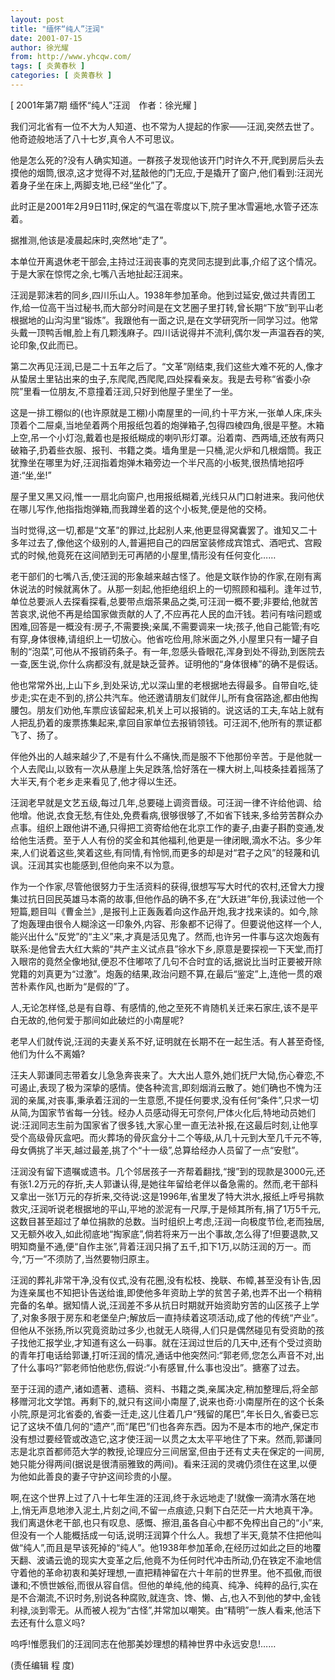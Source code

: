 ```yaml
---
layout: post
title: "缅怀“纯人”汪润"
date: 2001-07-15
author: 徐光耀
from: http://www.yhcqw.com/
tags: [ 炎黄春秋 ]
categories: [ 炎黄春秋 ]
---
```



[ 2001年第7期 缅怀“纯人”汪润　作者：徐光耀 ]

我们河北省有一位不大为人知道、也不常为人提起的作家——汪润,突然去世了。他奇迹般地活了八十七岁,真令人不可思议。


他是怎么死的?没有人确实知道。一群孩子发现他该开门时许久不开,爬到房后头去摸他的烟筒,很凉,这才觉得不对,猛敲他的门无应,于是撬开了窗户,他们看到:汪润光着身子坐在床上,两脚支地,已经“坐化”了。

此时正是2001年2月9日11时,保定的气温在零度以下,院子里冰雪遍地,水管子还冻着。

据推测,他该是凌晨起床时,突然地“走了”。

本单位开离退休老干部会,主持过汪润丧事的克灵同志提到此事,介绍了这个情况。于是大家在惊愕之余,七嘴八舌地扯起汪润来。


汪润是郭沫若的同乡,四川乐山人。1938年参加革命。他到过延安,做过共青团工作,给一位高干当过秘书,而大部分时间是在文艺圈子里打转,曾长期“下放”到平山老根据地的山沟沟里“锻炼”。我跟他有一面之识,是在文学研究所一同学习过。他常头戴一顶鸭舌帽,脸上有几颗浅麻子。四川话说得并不流利,偶尔发一声温吞吞的笑,论印象,仅此而已。


第二次再见汪润,已是二十五年之后了。“文革”刚结束,我们这些大难不死的人,像才从蛰居土里钻出来的虫子,东爬爬,西爬爬,四处探看亲友。我是去号称“省委小杂院”里看一位朋友,不意撞着汪润,只好到他屋子里坐了一坐。


这是一排工棚似的(也许原就是工棚)小南屋里的一间,约十平方米,一张单人床,床头顶着个二屉桌,当地垒着两个用报纸包着的炮弹箱子,包得四棱四角,很是平整。木箱上空,吊一个小灯泡,戴着也是报纸糊成的喇叭形灯罩。沿着南、西两墙,还放有两只破箱子,扔着些衣服、报刊、书籍之类。墙角里是一只桶,泥火炉和几根烟筒。我正犹豫坐在哪里为好,汪润指着炮弹木箱旁边一个半尺高的小板凳,很热情地招呼道:“坐,坐!”

屋子里又黑又闷,惟一一扇北向窗户,也用报纸糊着,光线只从门口射进来。我问他伏在哪儿写作,他指指炮弹箱,而我蹲坐着的这个小板凳,便是他的交椅。


当时觉得,这一切,都是“文革”的罪过,比起别人来,他更显得窝囊罢了。谁知又二十多年过去了,像他这个级别的人,普遍把自己的四居室装修成宾馆式、酒吧式、宫殿式的时候,他竟死在这间陋到无可再陋的小屋里,情形没有任何变化……


老干部们的七嘴八舌,使汪润的形象越来越古怪了。他是文联作协的作家,在刚有离休说法的时候就离休了。从那一刻起,他拒绝组织上的一切照顾和福利。逢年过节,单位总要派人去探看探看,总要带点烟茶果品之类,可汪润一概不要;非要给,他就苦苦哀求,说他不再是给国家做贡献的人了,不应再花人民的血汗钱。若问有啥问题或困难,回答是一概没有:房子,不需要换;亲属,不需要调来一块;孩子,他自己能管;有吃有穿,身体很棒,请组织上一切放心。他省吃俭用,除米面之外,小屋里只有一罐子自制的“泡菜”,可他从不报销药条子。有一年,忽感头昏眼花,浑身到处不得劲,到医院去一查,医生说,你什么病都没有,就是缺乏营养。证明他的“身体很棒”的确不是假话。


他也常常外出,上山下乡,到处采访,尤以深山里的老根据地去得最多。自带自吃,徒步走;实在走不到的,挤公共汽车。他还邀请朋友们就伴儿,所有食宿路途,都由他掏腰包。朋友们劝他,车票应该留起来,机关上可以报销的。说这话的工夫,车站上就有人把乱扔着的废票拣集起来,拿回自家单位去报销领钱。可汪润不,他所有的票证都飞了、扬了。


伴他外出的人越来越少了,不是有什么不痛快,而是服不下他那份辛苦。于是他就一个人去爬山,以致有一次从悬崖上失足跌落,恰好落在一棵大树上,叫枝条挂着摇荡了大半天,有个老乡走来看见了,他才得以生还。


汪润老早就是文艺五级,每过几年,总要碰上调资晋级。可汪润一律不许给他调、给他增。他说,衣食无愁,有住处,免费看病,很够很够了,不如省下钱来,多给劳苦群众办点事。组织上跟他讲不通,只得把工资寄给他在北京工作的妻子,由妻子斟酌变通,发给他生活费。至于人人有份的奖金和其他福利,他更是一律闭眼,滴水不沾。多少年来,人们说着这些,笑着这些,有同情,有怜悯,而更多的却是对“君子之风”的轻蔑和讥讽。汪润其实也能感到,但他向来不以为意。


作为一个作家,尽管他很努力于生活资料的获得,很想写写大时代的农村,还曾大力搜集过抗日回民英雄马本斋的故事,但他作品的确不多,在“大跃进”年份,我读过他一个短篇,题目叫《曹金兰》,是报刊上正轰轰着向这作品开炮,我才找来读的。如今,除了炮轰理由很令人糊涂这一印象外,内容、形象都不记得了。但要说他这样一个人,能兴出什么“反党”的“主义”来,才真是活见鬼了。然而,也许另一件事与这次炮轰有联系:是他曾去大红大紫的“共产主义试点县”徐水下乡,原意是要探视一下天堂,而打入眼帘的竟然全像地狱,便忍不住嘟哝了几句不合时宜的话,据说比当时正要被开除党籍的刘真更为“过激”。炮轰的结果,政治问题不算,在最后“鉴定”上,连他一贯的艰苦朴素作风,也断为“是假的”了。

人,无论怎样怪,总是有自尊、有感情的,他之至死不肯随机关迁来石家庄,该不是平白无故的,他何爱于那间如此破烂的小南屋呢?

老早人们就传说,汪润的夫妻关系不好,证明就在长期不在一起生活。有人甚至奇怪,他们为什么不离婚?


汪夫人郭谦同志带着女儿急急奔丧来了。大大出人意外,她们抚尸大恸,伤心眷恋,不可遏止,表现了极为深挚的感情。使各种流言,即刻烟消云散了。她们确也不愧为汪润的亲属,对丧事,秉承着汪润的一生意愿,不提任何要求,没有任何“条件”,只求一切从简,为国家节省每一分钱。经办人员感动得无可奈何,尸体火化后,特地动员她们说:汪润同志生前为国家省了很多钱,大家心里一直无法补报,在这最后时刻,让他享受个高级骨灰盒吧。而火葬场的骨灰盒分十二个等级,从几十元到大至几千元不等,母女俩挑了半天,越过最差,挑了个“十一级”,总算给经办人员留了一点“安慰”。


汪润没有留下遗嘱或遗书。几个邻居孩子一齐帮着翻找,“搜”到的现款是3000元,还有张1.2万元的存折,夫人郭谦认得,是她往年留给老伴以备急需的。然而,老干部科又拿出一张1万元的存折来,交待说:这是1996年,省里发了特大洪水,报纸上呼号捐款救灾,汪润听说老根据地的平山,平地的淤泥有一尺厚,于是倾其所有,捐了1万5千元,这数目甚至超过了单位捐款的总数。当时组织上考虑,汪润一向极度节俭,老而独居,又无额外收入,如此彻底地“掏家底”,倘若将来万一出个事故,怎么得了!但要退款,又明知商量不通,便“自作主张”,背着汪润只捐了五千,扣下1万,以防汪润的万一。而今,“万一”不须防了,当然要物归原主。


汪润的葬礼非常干净,没有仪式,没有花圈,没有松枝、挽联、布幛,甚至没有讣告,因为连亲属也不知把讣告送给谁,即使他多年资助上学的贫苦子弟,也弄不出一个稍稍完备的名单。据知情人说,汪润差不多从抗日时期就开始资助穷苦的山区孩子上学了,对象多限于房东和老堡垒户;解放后一直持续着这项活动,成了他的传统“产业”。但他从不张扬,所以究竟资助过多少,也就无人晓得,人们只是偶然碰见有受资助的孩子找他汇报学业,才知道有这么一码事。就在汪润过世后的几天中,还有个受过资助的青年打电话给郭谦,打听汪润的情况,通话中他突然问:“郭老师,您怎么声音不对,出了什么事吗?”郭老师怕他悲伤,假说:“小有感冒,什么事也没出”。搪塞了过去。


至于汪润的遗产,诸如遗著、遗稿、资料、书籍之类,亲属决定,稍加整理后,将全部移赠河北文学馆。再剩下的,就只有这间小南屋了,说来也奇:小南屋所在的这个长条小院,原是河北省委的,省委一迁走,这儿住着几户“残留的尾巴”,年长日久,省委已忘记了这块不值几何的“遗产”,而“尾巴”们也各奔东西。因为不是本市的地产,保定市没有想过要经管或改造它,这才使汪润一以贯之太太平平地住了下来。然而,郭谦同志是北京首都师范大学的教授,论理应分三间居室,但由于还有丈夫在保定的一间房,她只能分得两间(据说是很清丽雅致的两间)。看来汪润的灵魂仍须住在这里,以便为他如此善良的妻子守护这间珍贵的小屋。


啊,在这个世界上过了八十七年生涯的汪润,终于永远地走了!就像一滴清水落在地上,悄无声息地渗入泥土,片刻之间,不留一点痕迹,只剩下白茫茫一片大地真干净。我们离退休老干部,也只有叹息、感慨、擦泪,虽各自心中都不免榨出自己的“小”来,但没有一个人能概括成一句话,说明汪润算个什么人。我想了半天,竟禁不住把他叫做“纯人”,而且是早该死掉的“纯人”。他1938年参加革命,在经历过如此之巨的地覆天翻、波谲云诡的现实大变革之后,他竟不为任何时代冲击所动,仍在铁定不渝地信守着他的革命初衷和美好理想,一直把精神留在六十年前的世界里。他不孤傲,而很谦和;不愤世嫉俗,而很从容自信。但他的单纯,他的纯真、纯净、纯粹的品行,实在是不合潮流,不识时务,别说各种腐败,就连贪、馋、懒、占,也入不到他的梦中,金钱利禄,淡到零无。从而被人视为“古怪”,并常加以嘲笑。由“精明”一族人看来,他活下去还有什么意义吗?

呜呼!惟愿我们的汪润同志在他那美妙理想的精神世界中永远安息!……

(责任编辑 程 度)


